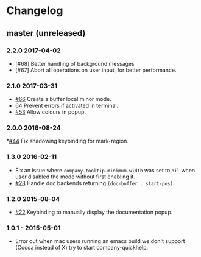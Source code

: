 # Changelog

##  master (unreleased)

### 2.2.0 2017-04-02

* [#68] Better handling of background messages
* [#67] Abort all operations on user input, for better performance.

### 2.1.0 2017-03-31

* [#66](https://github.com/expez/company-quickhelp/issues/66) Create a buffer local minor mode.
* [64](https://github.com/expez/company-quickhelp/pull/64) Prevent errors if activated in terminal.
* [#53](https://github.com/expez/company-quickhelp/issues/53) Allow colours in popup.

### 2.0.0 2016-08-24

*[#44](https://github.com/expez/company-quickhelp/issues/44) Fix shadowing keybinding for mark-region.

### 1.3.0 2016-02-11

* Fix an issue where `company-tooltip-minimum-width` was set to `nil` when user disabled the mode without first enabling it.
* [#28](https://github.com/expez/company-quickhelp/issues/28)  Handle doc backends returning `(doc-buffer . start-pos)`.

### 1.2.0 2015-08-04

* [#22](https://github.com/expez/company-quickhelp/issues/22) Keybinding to manually display the documentation popup.

### 1.0.1 - 2015-05-01

* Error out when mac users running an emacs build we don't support (Cocoa instead of X) try to start company-quickhelp.
